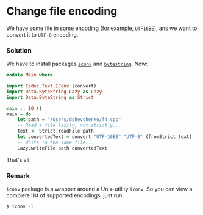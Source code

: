# Change file encoding

We have some file in some encoding (for example, `UTF16BE`), ans we want to convert it to `UTF-8` encoding.

### Solution

We have to install packages [`iconv`](http://hackage.haskell.org/package/iconv) and [`bytestring`](http://hackage.haskell.org/package/bytestring). Now:

```haskell
module Main where

import Codec.Text.IConv (convert)
import Data.ByteString.Lazy as Lazy
import Data.ByteString as Strict

main :: IO ()
main = do
    let path = "/Users/dshevchenko/f4.cpp"
    -- Read a file lazily, not strictly...
    text <- Strict.readFile path
    let convertedText = convert "UTF-16BE" "UTF-8" (fromStrict text)
    -- Write in the same file...
    Lazy.writeFile path convertedText
```

That's all.

### Remark


`iconv` package is a wrapper around a Unix-utility `iconv`. So you can view a complete list of supported encodings, just run:

```bash
$ iconv -l
```

